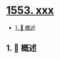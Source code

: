 # [1553. xxx](https://github.com/Tdahuyou/TNotes.leetcode/tree/main/notes/1553.%20xxx)

<!-- region:toc -->

- [1. 📝 概述](#1--概述)

<!-- endregion:toc -->

## 1. 📝 概述
